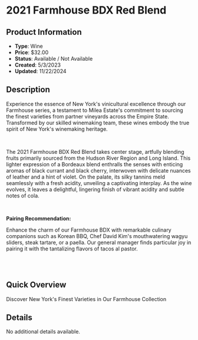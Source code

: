 # 2021 Farmhouse BDX Red Blend

## Product Information
- **Type**: Wine
- **Price**: $32.00
- **Status**: Available / Not Available
- **Created**: 5/3/2023
- **Updated**: 11/22/2024

## Description
<p><span style="font-weight: 400;">Experience the essence of New York's vinicultural excellence through our Farmhouse series, a testament to Milea Estate's commitment to sourcing the finest varieties from partner vineyards across the Empire State. Transformed by our skilled winemaking team, these wines embody the true spirit of New York's winemaking heritage.</span></p>
<p>&nbsp;</p>
<p><span style="font-weight: 400;">The 2021 Farmhouse BDX Red Blend takes center stage, artfully blending fruits primarily sourced from the Hudson River Region and Long Island. This lighter expression of a Bordeaux blend enthralls the senses with enticing aromas of black currant and black cherry, interwoven with delicate nuances of leather and a hint of violet. On the palate, its silky tannins meld seamlessly with a fresh acidity, unveiling a captivating interplay. As the wine evolves, it leaves a delightful, lingering finish of vibrant acidity and subtle notes of cola.</span></p>
<p>&nbsp;</p>
<p><strong>Pairing Recommendation:</strong></p>
<p><span style="font-weight: 400;">Enhance the charm of our Farmhouse BDX with remarkable culinary companions such as Korean BBQ, Chef David Kim's mouthwatering wagyu sliders, steak tartare, or a paella. Our general manager finds particular joy in pairing it with the tantalizing flavors of tacos al pastor.</span></p>
<p><br /><br /></p>

## Quick Overview
Discover New York's Finest Varieties in Our Farmhouse Collection

## Details
No additional details available.
